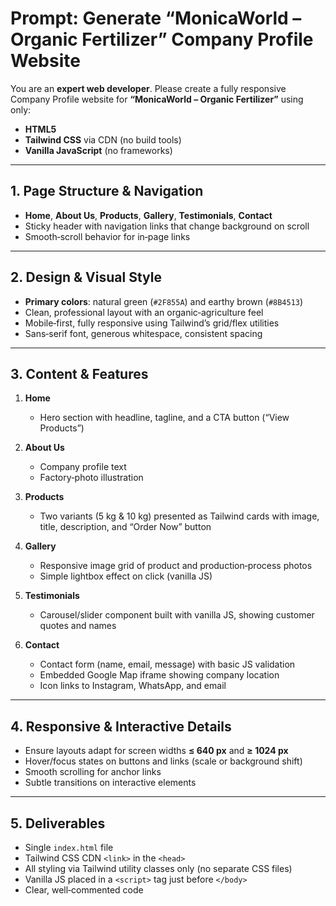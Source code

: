 # Prompt: Generate “MonicaWorld – Organic Fertilizer” Company Profile Website

You are an **expert web developer**. Please create a fully responsive Company Profile website for **“MonicaWorld – Organic Fertilizer”** using only:

- **HTML5**
- **Tailwind CSS** via CDN (no build tools)
- **Vanilla JavaScript** (no frameworks)

---

## 1. Page Structure & Navigation

- **Home**, **About Us**, **Products**, **Gallery**, **Testimonials**, **Contact**
- Sticky header with navigation links that change background on scroll
- Smooth‑scroll behavior for in‑page links

---

## 2. Design & Visual Style

- **Primary colors**: natural green (`#2F855A`) and earthy brown (`#8B4513`)
- Clean, professional layout with an organic‑agriculture feel
- Mobile‑first, fully responsive using Tailwind’s grid/flex utilities
- Sans‑serif font, generous whitespace, consistent spacing

---

## 3. Content & Features

1. **Home**

   - Hero section with headline, tagline, and a CTA button (“View Products”)

2. **About Us**

   - Company profile text
   - Factory‑photo illustration

3. **Products**

   - Two variants (5 kg & 10 kg) presented as Tailwind cards with image, title, description, and “Order Now” button

4. **Gallery**

   - Responsive image grid of product and production‑process photos
   - Simple lightbox effect on click (vanilla JS)

5. **Testimonials**

   - Carousel/slider component built with vanilla JS, showing customer quotes and names

6. **Contact**
   - Contact form (name, email, message) with basic JS validation
   - Embedded Google Map iframe showing company location
   - Icon links to Instagram, WhatsApp, and email

---

## 4. Responsive & Interactive Details

- Ensure layouts adapt for screen widths **≤ 640 px** and **≥ 1024 px**
- Hover/focus states on buttons and links (scale or background shift)
- Smooth scrolling for anchor links
- Subtle transitions on interactive elements

---

## 5. Deliverables

- Single `index.html` file
- Tailwind CSS CDN `<link>` in the `<head>`
- All styling via Tailwind utility classes only (no separate CSS files)
- Vanilla JS placed in a `<script>` tag just before `</body>`
- Clear, well‑commented code
